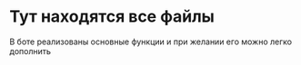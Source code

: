 <h1>
Тут находятся все файлы  
</h1>
В боте реализованы основные функции и при желании его можно легко дополнить
